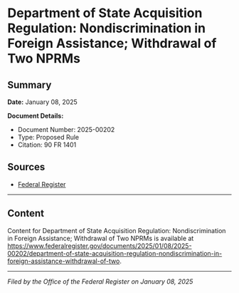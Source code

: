 # Department of State Acquisition Regulation: Nondiscrimination in Foreign Assistance; Withdrawal of Two NPRMs

## Summary

**Date:** January 08, 2025

**Document Details:**
- Document Number: 2025-00202
- Type: Proposed Rule
- Citation: 90 FR 1401

## Sources
- [Federal Register](https://www.federalregister.gov/documents/2025/01/08/2025-00202/department-of-state-acquisition-regulation-nondiscrimination-in-foreign-assistance-withdrawal-of-two)

---

## Content

Content for Department of State Acquisition Regulation: Nondiscrimination in Foreign Assistance; Withdrawal of Two NPRMs is available at https://www.federalregister.gov/documents/2025/01/08/2025-00202/department-of-state-acquisition-regulation-nondiscrimination-in-foreign-assistance-withdrawal-of-two.

---

*Filed by the Office of the Federal Register on January 08, 2025*
